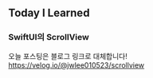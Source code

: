 ## Today I Learned
### SwiftUI의 ScrollView

오늘 포스팅은 블로그 링크로 대체합니다!   
https://velog.io/@jwlee010523/scrollview

